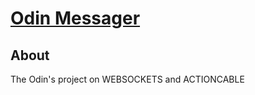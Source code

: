 # [Odin Messager](https://www.theodinproject.com/courses/ruby-on-rails/lessons/websockets-and-actioncable)

## About
The Odin's project on WEBSOCKETS and ACTIONCABLE
